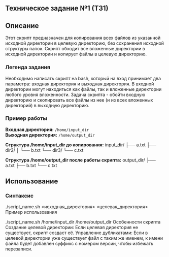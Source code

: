 
## Техническое задание №1 (ТЗ1)
## Описание
Этот скрипт предназначен для копирования всех файлов из указанной исходной директории в целевую директорию, без сохранения исходной структуры папок. Скрипт обходит все вложенные директории в исходной директории и копирует файлы в целевую директорию.

### Легенда задания
Необходимо написать скрипт на bash, который на вход принимает два параметра: входная директория и выходная директория. 
В входной директории могут находиться как файлы, так и вложенные директории любого уровня вложенности. 
Задача скрипта - обойти входную директорию и скопировать все файлы из нее (и из всех вложенных директорий) в выходную директорию.

### Пример работы
**Входная директория:** `/home/input_dir`  
**Выходная директория:** `/home/output_dir`

**Структура /home/input_dir до копирования:**
input_dir/
├── a.txt
├── dir2/
│ └── b.txt
└── dir3/
└── c.txt


**Структура /home/output_dir после работы скрипта:**
output_dir/
├── a.txt
├── b.txt
└── c.txt




## Использование

### Синтаксис

./script_name.sh <исходная_директория> <целевая_директория>
Пример использования

./script_name.sh /home/input_dir /home/output_dir
Особенности скрипта
Создание целевой директории: Если целевая директория не существует, скрипт создаст её.
Управление дубликатами: Если в целевой директории уже существует файл с таким же именем, к имени файла будет добавлен суффикс с номером версии, чтобы избежать перезаписи.
